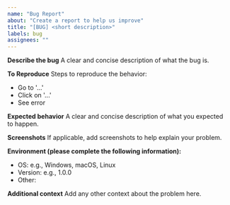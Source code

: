 ```yaml
---
name: "Bug Report"
about: "Create a report to help us improve"
title: "[BUG] <short description>"
labels: bug
assignees: ""
---
```


**Describe the bug**
A clear and concise description of what the bug is.

**To Reproduce**
Steps to reproduce the behavior:

- Go to '...'
- Click on '...'
- See error

**Expected behavior**
A clear and concise description of what you expected to happen.

**Screenshots**
If applicable, add screenshots to help explain your problem.

**Environment (please complete the following information):**

- OS: e.g., Windows, macOS, Linux
- Version: e.g., 1.0.0
- Other:

**Additional context**
Add any other context about the problem here.
